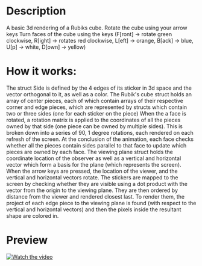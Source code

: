 # Description
A basic 3d rendering of a Rubiks cube.
Rotate the cube using your arrow keys
Turn faces of the cube using the keys (F[ront] -> rotate green clockwise, R[ight] -> rotates red clockwise, L[eft] -> orange, B[ack] -> blue, U[p] -> white, D[own] -> yellow)

# How it works:
The struct Side is defined by the 4 edges of its sticker in 3d space and the vector orthogonal to it, as well as a color.
The Rubik's cube struct holds an array of center pieces, each of which contain arrays of their respective corner and edge pieces, which are represented by structs which contain two or three sides (one for each sticker on the piece)
When the a face is rotated, a rotation matrix is applied to the coordinates of all the pieces owned by that side (one piece can be owned by multiple sides). This is broken down into a series of 90, 1 degree rotations, each rendered on each refresh of the screen. At the conclusion of the animation, each face checks whether all the pieces contain sides parallel to that face to update which pieces are owned by each face.
The viewing plane struct holds the coordinate location of the observer as well as a vertical and horizontal vector which form a basis for the plane (which represents the screen). When the arrow keys are pressed, the location of the viewer, and the vertical and horizontal vectors rotate.
The stickers are mapped to the screen by checking whether they are visible using a dot product with the vector from the origin to the viewing plane. They are then ordered by distance from the viewer and rendered closest last. To render them, the project of each edge piece to the viewing plane is found (with respect to the vertical and horizontal vectors) and then the pixels inside the resultant shape are colored in.

# Preview
[![Watch the video](https://img.youtube.com/vi/aBywzsNVLMc/maxresdefault.jpg)](https://youtu.be/aBywzsNVLMc)
